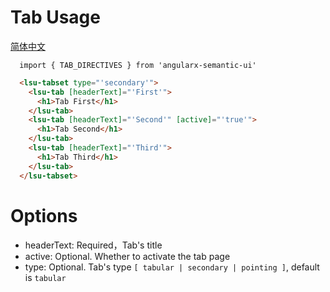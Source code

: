 # Tab Usage
<a href="https://github.com/lon-yang/angularx-semantic-ui/blob/master/src/tab/README_CN.md">简体中文</a>

```typesctript
  import { TAB_DIRECTIVES } from 'angularx-semantic-ui'
```
```html
  <lsu-tabset type="'secondary'">
    <lsu-tab [headerText]="'First'">
      <h1>Tab First</h1>
    </lsu-tab>
    <lsu-tab [headerText]="'Second'" [active]="'true'">
      <h1>Tab Second</h1>
    </lsu-tab>
    <lsu-tab [headerText]="'Third'">
      <h1>Tab Third</h1>
    </lsu-tab>
  </lsu-tabset>
```

# Options
- headerText: Required，Tab's title
- active: Optional. Whether to activate the tab page
- type: Optional. Tab's type ` [ tabular | secondary | pointing ] `, default is `tabular`